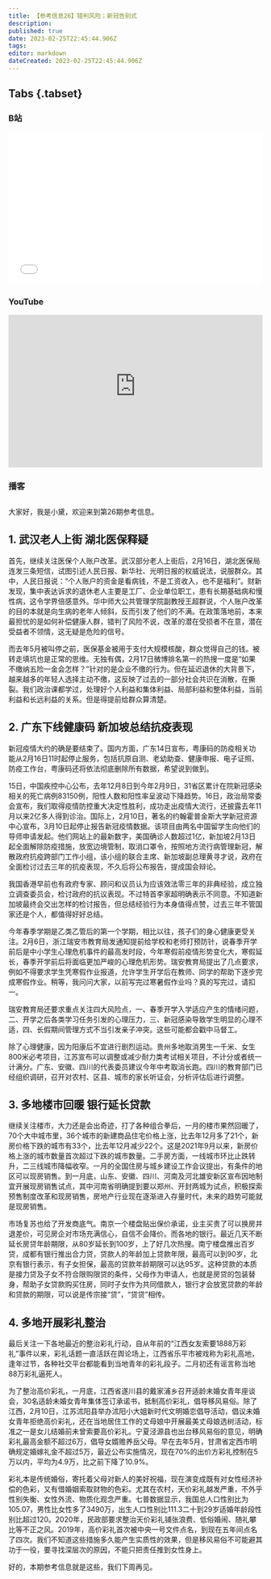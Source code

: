 ```yaml
---
title: 【参考信息26】错判风险；新冠告别式
description: 
published: true
date: 2023-02-25T22:45:44.906Z
tags: 
editor: markdown
dateCreated: 2023-02-25T22:45:44.906Z
---
```


## Tabs {.tabset}
### B站
<div style="position: relative; padding: 30% 45%;">
<iframe style="position: absolute; width: 100%; height: 100%; left: 0; top: 0;" src="//player.bilibili.com/player.html?&bvid=BV1uY411v7BW&page=1&as_wide=1&high_quality=1&danmaku=1" scrolling="no" border="0" frameborder="no" framespacing="0" allowfullscreen="true"></iframe>
</div>

### YouTube
<div style="position: relative; padding: 30% 45%;">
<iframe style="position: absolute; top: 0; left: 0; width: 100%; height: 100%;" src="https://www.youtube-nocookie.com/embed/Iphbb73AUUM" title="YouTube video player" frameborder="0" allow="accelerometer; autoplay; clipboard-write; encrypted-media; gyroscope; picture-in-picture" allowfullscreen></iframe>
</div>
  
### 播客
<div class="podcast-player"></div>

## 

大家好，我是小黛，欢迎来到第26期参考信息。

## 1. 武汉老人上街 湖北医保释疑

首先，继续关注医保个人账户改革。武汉部分老人上街后，2月16日，湖北医保局连发三条短信，试图引述人民日报、新华社、光明日报的权威说法，说服群众。其中，人民日报说：“个人账户的资金是看病钱，不是工资收入，也不是福利”。财新发现，集中表达诉求的退休老人主要是工厂、企业单位职工，患有长期基础病和慢性病，这令学界倍感意外。华中师大公共管理学院副教授王超群说，个人账户改革的目的本就是向生病的老年人倾斜，反而引发了他们的不满。在政策落地前，本来最担忧的是如何补偿健康人群，错判了风险不说，改革的潜在受损者不在意，潜在受益者不领情，这无疑是危险的信号。

而去年5月被叫停之前，医保基金被用于支付大规模核酸，群众觉得自己的钱。被转走填坑也是正常的思维。无独有偶，2月17日微博排名第一的热搜一度是“如果不缴纳五险一金会怎样？”针对的是企业不缴的行为。但在延迟退休的大背景下，越来越多的年轻人选择主动不缴，这反映了过去的一部分社会共识在消散，在撕裂。我们政治课都学过，处理好个人利益和集体利益、局部利益和整体利益，当前利益和长远利益的关系。但是得提前给群众算清楚。

## 2. 广东下线健康码 新加坡总结抗疫表现

新冠疫情大约的确是要结束了。国内方面，广东14日宣布，粤康码的防疫相关功能从2月16日11时起停止服务，包括抗原自测、老幼助查、健康申报、电子证照、防疫工作台，粤康码还将依法彻底删除所有数据，希望说到做到。

15日，中国疾控中心公布，去年12月8日到今年2月9日，31省区累计在院新冠感染相关的死亡病例83150例，阳性人数和阳性率呈波动下降趋势。16日，政治局常委会宣布，我们取得疫情防控重大决定性胜利，成功走出疫情大流行，还披露去年11月以来2亿多人得到诊治。国际上，2月10日，著名的约翰霍普金斯大学新冠资源中心宣布，3月10日起停止报告新冠疫情数据。该项目由两名中国留学生向他们的导师申请发起。他们网站上的最新数字，美国确诊人数超过1亿，新加坡2月13日起全面解除防疫措施，放宽边境管制，取消口罩令，按照地方流行病管理新冠，解散政府抗疫跨部门工作小组，该小组的联合主席、新加坡副总理黄寻才说，政府在全面检讨过去三年的抗疫表现，不久后将公布报告，提成国会辩论。

我国香港早前也有政府专家、顾问和议员认为应该效法零三年的非典经验，成立独立调查委员会，检讨政府的抗议表现。不过特首李家超明确表示不同意。不知道新加坡最终会交出怎样的检讨报告，但总结经验行为本身值得点赞，过去三年不管国家还是个人，都值得好好总结。

今年春季学期是乙类乙管后的第一个学期，相比以往，孩子们的身心健康更受关注。2月6日，浙江瑞安市教育局发通知提前给学校和老师打预防针，说春季开学前后是中小学生心理危机事件的最高发时段，今年寒假前疫情形势变化大，寒假延长，春季开学前后将面临更加严峻的心理危机形势。瑞安教育局提出了几点要求，例如不得要求学生凭寒假作业报道，允许学生开学后在教师、同学的帮助下逐步完成寒假作业。稍等，我问问大家，以前写完过寒暑假作业吗？真的写完过，请扣一。

瑞安教育局还要求重点关注四大风险点，一、春季开学入学适应产生的情绪问题，二、开学之后各类学习任务引发的心理压力，三、新冠感染导致学生明显的心理不适，四、长假期间管理方式不当引发亲子冲突。这些可能都会戳中马督工。

除了心理健康，因为阳康后不宜进行剧烈运动。贵州多地取消男生一千米、女生800米必考项目，江苏宣布可以调整或减少耐力类考试相关项目，不计分或者统一计满分。广东、安徽、四川的代表委员建议今年中考取消长跑。四川的教育部门已经组织调研，召开对农村、区县、城市的家长听证会，分析评估后进行调整。

## 3. 多地楼市回暖 银行延长贷款

继续关注楼市，大力还是会出奇迹，打了各种组合拳后，一月的楼市果然回暖了，70个大中城市里，36个城市的新建商品住宅价格上涨，比去年12月多了21个，新房价格下跌的城市有33个，比去年12月减少22个。这是2021年9月以来，新房价格上涨的城市数量首次超过下跌的城市数量。二手房方面，一线城市环比止跌转升，二三线城市降幅收窄。一月的全国住房与城乡建设工作会议提出，有条件的地区可以现房销售。到一月底，山东、安徽、四川、河南及河北雄安新区宣布因地制宜开展现房销售试点，其中河南省明确提到要以郑州、开封两城为试点，积极探索预售制度改革和现房销售，房地产行业现在逐渐进入存量时代，未来的趋势可能就是现房销售。

市场复苏也给了开发商底气。南京一个楼盘贴出保价承诺，业主买贵了可以换房并退差价，可见房企对市场充满信心，自信不会降价。而各地的银行。最近几天不断延长房贷年龄期限，从80岁延长到100岁，上了好几次热搜。南宁楼盘推出百岁贷，成都有银行推出合力贷，贷款人的年龄加上贷款年限，最高可以到90岁，北京有银行表示，有子女担保，最高的贷款年龄期限可以达95岁。这种贷款的本质是接力贷及子女不符合限购限贷的条件，父母作为申请人，也就是房贷的包装替身，帮助子女贷款购买住房，同时子女作为共同借款人，银行才会放宽贷款的年龄和贷款的期限，可以说是传宗接“贷”，“贷贷”相传。

## 4. 多地开展彩礼整治

最后关注一下各地最近的整治彩礼行动，自从年前的“江西女友索要1888万彩礼”事件以来，彩礼话题一直活跃在舆论场上，江西省乐平市被戏称为彩礼高地，逢年过节，各种社交平台都能看到当地青年的彩礼段子。二月初还有谣言称当地88万彩礼逼死人。

为了整治高价彩礼，一月底，江西省遂川县的戴家浦乡召开适龄未婚女青年座谈会，30名适龄未婚女青年集体签订承诺书，抵制高价彩礼，倡导移风易俗。除了江西，2月10日，江苏沭阳县举办沭阳小大姐新时代文明婚恋倡导活动，倡议未婚女青年拒绝高价彩礼，还在当地居住工作的丈母娘中开展最美丈母娘选树活动，标准之一是女儿结婚前未曾索要高价彩礼。宁夏泾源县也出台移风易俗的意见，明确彩礼最高金额不超过6万，倡导女婿赡养岳父母。早在去年5月，甘肃省定西市明确规定婚嫁礼金不超过5万，最近公布实施情况，现在70%的出价方彩礼控制在5万以内，平均为4.9万，比之前下降了10.9%。

彩礼本是传统婚俗，寄托着父母对新人的美好祝福，现在演变成既有对女性经济补偿的色彩，又有借婚姻索取财物的色彩。尤其在农村，天价彩礼越发严重，不外乎性别失衡、女性外流、物质化观念严重。七普数据显示，我国总人口性别比为105.07，男性比女性多了3490万，出生人口性别比111.3二十到29岁适婚年龄段性别比超过120。2020年，民政部要求整治天价彩礼铺张浪费、低俗婚闹、随礼攀比等不正之风。2019年，高价彩礼首次被中央一号文件点名，到现在五年间点名了四次。我们不知道这些措施多久能产生实质性的效果，但是移风易俗不可能避其功于一役，要寻找深层次的原因，不能只把责任推到女性身上。

好的，本期参考信息就是这些，我们下周再见。

